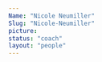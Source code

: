 ```yaml
---
Name: "Nicole Neumiller"
Slug: "Nicole-Neumiller"
picture: 
status: "coach"
layout: "people"
---
```

